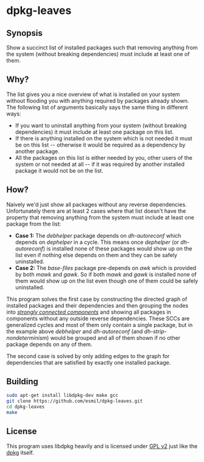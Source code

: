 # dpkg-leaves

## Synopsis
Show a succinct list of installed packages such that removing anything from the
system (without breaking dependencies) must include at least one of them.

## Why?

The list gives you a nice overview of what is installed on your system without
flooding you with anything required by packages already shown. The following
list of arguments basically says the same thing in different ways:

* If you want to uninstall anything from your system (without breaking
  dependencies) it must include at least one package on this list.
* If there is anything installed on the system which is not needed it must be
  on this list -- otherwise it would be required as a dependency by another
  package.
* All the packages on this list is either needed by you, other users of the
  system or not needed at all -- if it was required by another installed
  package it would not be on the list.

## How?

Naively we'd just show all packages without any reverse dependencies.
Unfortunately there are at least 2 cases where that list doesn't have the
property that removing anything from the system must include at least one
package from the list:

- **Case 1:** The *debhelper* package depends on *dh-autoreconf* which depends
  on *dephelper* in a cycle. This means once *dephelper* (or *dh-autoreconf*)
  is installed none of these packages would show up on the list even if nothing
  else depends on them and they can be safely uninstalled.
- **Case 2:** The *base-files* package pre-depends on *awk* which is provided
  by both *mawk* and *gawk*. So if both *mawk* and *gawk* is installed none of
  them would show up on the list even though one of them could be safely
  uninstalled.

This program solves the first case by constructing the directed graph of
installed packages and their dependencies and then grouping the nodes into
[*strongly connected components*][scc] and showing all packages in components
without any outside reverse dependencies. These SCCs are generalized cycles and
most of them only contain a single package, but in the example above
*debhelper* and *dh-autoreconf* (and *dh-strip-nondeterminism*) would be grouped
and all of them shown if no other package depends on any of them.

The second case is solved by only adding edges to the graph for dependencies
that are satisfied by exactly one installed package.

[scc]: https://en.wikipedia.org/wiki/Strongly_connected_component

## Building
```sh
sudo apt-get install libdpkg-dev make gcc
git clone https://github.com/esmil/dpkg-leaves.git
cd dpkg-leaves
make
```

## License

This program uses libdpkg heavily and is licensed under [GPL v2][gpl2] just like
the [dpkg][] itself.

[gpl2]: https://www.gnu.org/licenses/old-licenses/gpl-2.0.en.html
[dpkg]: https://wiki.debian.org/Teams/Dpkg
